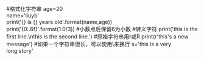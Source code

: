 #格式化字符串
age=20                                          
name='liuyb'                                       
print('{} is {} years old'.format(name,age))       
print('{0:.6f}'.format(1.0/3)) #小数点后保留6为小数
	#转义字符
print('this is the first line.\nthis is the second line.') 
#原始字符串用r或R
print(r'this's a new message')
#如果一个字符串很长，可以使用\来换行
s='this is a very \
long story'
